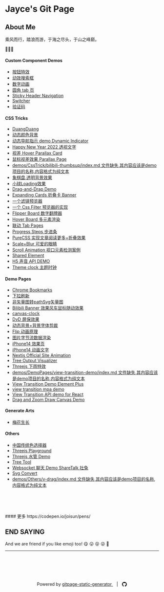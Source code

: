 # Jayce's Git Page 

## About Me

乘风而行，踏浪而游，于海之尽头，于山之峰巅。

🥳🥳🥳

#### Custom Component Demos
- [按钮特效
](https://joisun.github.io/demos/Components/effect-buttons/dist)
- [动效搜索框
](https://joisun.github.io/demos/Components/hidden-search-widget/dist)
- [数字动画
](https://joisun.github.io/demos/Components/number-animation/dist)
- [圆角 tab 页
](https://joisun.github.io/demos/Components/radius-tabs/dist)
- [Sticky Header Navigation
](https://joisun.github.io/demos/Components/sticky-navbar/dist)
- [Switcher
](https://joisun.github.io/demos/Components/switcher/dist)
- [验证码
](https://joisun.github.io/demos/Components/verify-code/dist)
#### CSS Tricks
- [DuangDuang](https://joisun.github.io/demos/CssTrick/DuangDuang/dist)
- [动态颜色背景](https://joisun.github.io/demos/CssTrick/DynamicBackgroundColor/dist)
- [动态导航指示 demo Dynamic Indicator](https://joisun.github.io/demos/CssTrick/DynamicNavgatorIndicator/dist)
- [Happy New Year 2022 透视文字](https://joisun.github.io/demos/CssTrick/HappyNewYear2022/dist)
- [视差 Hover Parallax Card](https://joisun.github.io/demos/CssTrick/ParallaxCard/dist)
- [鼠标视差效果 Parallax Page](https://joisun.github.io/demos/CssTrick/ParallaxPage/dist)
- [demos/CssTrick/bilibili-thumbsup/index.md 文件缺失,其内容应该是demo项目的名称,内容格式为纯文本](https://joisun.github.io/demos/CssTrick/bilibili-thumbsup/dist)
- [象棋盘,透明背景效果
](https://joisun.github.io/demos/CssTrick/chessboard/dist)
- [小球Loading效果](https://joisun.github.io/demos/CssTrick/circleLoading/dist)
- [Drag-and-Drap Demo
](https://joisun.github.io/demos/CssTrick/drag-n-drop/dist)
- [Expanding Cards 折叠卡 Banner](https://joisun.github.io/demos/CssTrick/expanding-cards/dist)
- [一个滤镜预览器
](https://joisun.github.io/demos/CssTrick/filter-switch/dist)
- [一个 Css Filter 预览器的实现](https://joisun.github.io/demos/CssTrick/filtercomparison/dist)
- [Flipper Board 数字翻牌器](https://joisun.github.io/demos/CssTrick/fliper-board/dist)
- [Hover Board 多元素渲染](https://joisun.github.io/demos/CssTrick/hover-board/dist)
- [联动 Tab Pages](https://joisun.github.io/demos/CssTrick/interactiveCarousel/dist)
- [Progress Steps 步进条](https://joisun.github.io/demos/CssTrick/progress-steps/dist)
- [PureCSS 实现文章阅读更多+折叠效果](https://joisun.github.io/demos/CssTrick/purecss-continue-reading/dist)
- [ Scale+Blur 可爱的眼睛](https://joisun.github.io/demos/CssTrick/scale-blur/dist)
- [Scroll Animation 视口元素检测案例](https://joisun.github.io/demos/CssTrick/scroll-animation/dist)
- [Shared Element
](https://joisun.github.io/demos/CssTrick/shared-element/dist)
- [H5 声音 API DEMO
](https://joisun.github.io/demos/CssTrick/sound-board/dist)
- [Theme clock 主题时钟](https://joisun.github.io/demos/CssTrick/theme-clock/dist)
#### Demo Pages

- [Chrome Bookmarks
](https://joisun.github.io/demos/DemoPages/ChromeBookmarks/dist)
- [下拉刷新
](https://joisun.github.io/demos/DemoPages/DragPullRefresh/dist)
- [非矢量图转pathSvg矢量图
](https://joisun.github.io/demos/DemoPages/GeneratePathSvg/dist)
- [Bilibili Banner 效果风车鼠标随动效果
](https://joisun.github.io/demos/DemoPages/bilibili-banner/dist)
- [canvas-clock
](https://joisun.github.io/demos/DemoPages/canvas-clock/dist)
- [DvD 屏保效果
](https://joisun.github.io/demos/DemoPages/dvd-screensaver/dist)
- [动态背景+背景字体剪裁](https://joisun.github.io/demos/DemoPages/dynamicText/dist)
- [Flip 动画原理
](https://joisun.github.io/demos/DemoPages/flip-animation/dist)
- [图片字节流数据渲染
](https://joisun.github.io/demos/DemoPages/image_binary_render/dist)
- [iPhone14 效果页
](https://joisun.github.io/demos/DemoPages/iphone-14/dist)
- [iPhone14 动画文字
](https://joisun.github.io/demos/DemoPages/iphone14pro-text/dist)
- [Nextjs Official Site Animation
](https://joisun.github.io/demos/DemoPages/nextjs-official-ani/dist)
- [Tree Output Visualizer](https://joisun.github.io/demos/DemoPages/render-tree-command-json/dist)
- [Threejs 下雨特效
](https://joisun.github.io/demos/DemoPages/threejs-rain/dist)
- [demos/DemoPages/view-transition-demo/index.md 文件缺失,其内容应该是demo项目的名称,内容格式为纯文本](https://joisun.github.io/demos/DemoPages/view-transition-demo/dist)
- [View Transition Demo Element Plus](https://joisun.github.io/demos/DemoPages/view-transition-demo-elementplus/dist)
- [view transition mpa demo](https://joisun.github.io/demos/DemoPages/view-transition-demo-mpa/dist)
- [View Transition API demo for React](https://joisun.github.io/demos/DemoPages/view-transition-demo-react/dist)
- [Drag and Zoom Draw Canvas Demo
](https://joisun.github.io/demos/DemoPages/wheelChange/dist)
#### Generate Arts

- [梅花生长
](https://joisun.github.io/demos/GenerateArts/plum-effect/dist)
#### Others
- [中国传统色选择器
](https://joisun.github.io/demos/Others/ChinaTradColorPick/dist)
- [Threejs Playground
](https://joisun.github.io/demos/Others/ThreeJsDemoPlatform/dist)
- [Threejs 水管 Demo
](https://joisun.github.io/demos/Others/ThreejsPipesMapping/dist)
- [Tree Tool
](https://joisun.github.io/demos/Others/TreeTool/dist)
- [Websocket 聊天 Demo ShareTalk 社兔
](https://joisun.github.io/demos/Others/rabbitChat/dist)
- [Svg Convert
](https://joisun.github.io/demos/Others/svgConvert/dist)
- [demos/Others/v-drag/index.md 文件缺失,其内容应该是demo项目的名称,内容格式为纯文本](https://joisun.github.io/demos/Others/v-drag/dist)
<br/>
<br/>
<br/>
<br/>
#### 更多 https://codepen.io/joisun/pens/



## END SAYING

And we are friend if you like emoji too! 😋 😛 😝 😜 🤪









<hr />
<p style="text-align: center; margin-top: 100px">
  Powered by
  <a href="https://github.com/joisun/gitpage-static-generator"> gitpage-static-generator </a> &nbsp;&nbsp; |&nbsp;&nbsp;  <a style="vertical-align:sub" href="https://github.com/joisun" title="GitHub" class="jsx-75b7a50d20f1581e hover-black mr2">
  <svg viewBox="0 0 16 16" width="18" height="18" fill="currentColor" data-darkreader-inline-fill="" style="--darkreader-inline-fill:currentColor;"><path d="M14.0609 4.65755C13.435 3.58505 12.5859 2.73595 11.5135 2.11005C10.4409 1.48413 9.26999 1.17125 7.99989 1.17125C6.72994 1.17125 5.55864 1.48423 4.4863 2.11005C3.4138 2.73591 2.56476 3.58505 1.9388 4.65755C1.31295 5.73002 1 6.90116 1 8.17095C1 9.69625 1.44501 11.0678 2.33526 12.2861C3.22542 13.5044 4.37536 14.3474 5.78501 14.8153C5.94909 14.8457 6.07056 14.8243 6.14954 14.7516C6.22855 14.6787 6.26801 14.5875 6.26801 14.4782C6.26801 14.46 6.26644 14.296 6.26341 13.9861C6.26028 13.6761 6.25881 13.4057 6.25881 13.175L6.04917 13.2113C5.91551 13.2358 5.74689 13.2461 5.54331 13.2432C5.33983 13.2404 5.1286 13.219 4.90989 13.1794C4.69109 13.1401 4.48757 13.0489 4.29919 12.9062C4.11091 12.7634 3.97725 12.5764 3.89823 12.3457L3.80709 12.136C3.74634 11.9963 3.6507 11.8412 3.52004 11.6712C3.38937 11.501 3.25724 11.3856 3.12358 11.3249L3.05977 11.2792C3.01724 11.2488 2.97779 11.2122 2.9413 11.1697C2.90484 11.1273 2.87755 11.0847 2.85932 11.0421C2.84106 10.9995 2.85619 10.9646 2.90487 10.9371C2.95356 10.9097 3.04154 10.8964 3.1692 10.8964L3.35142 10.9236C3.47295 10.948 3.62328 11.0208 3.80259 11.1424C3.98181 11.2639 4.12914 11.4218 4.2446 11.6162C4.38443 11.8654 4.55289 12.0552 4.75046 12.1859C4.94788 12.3166 5.14692 12.3818 5.3474 12.3818C5.54788 12.3818 5.72103 12.3666 5.86692 12.3364C6.01265 12.306 6.14938 12.2603 6.27704 12.1996C6.33173 11.7923 6.48062 11.4794 6.72359 11.2607C6.37728 11.2243 6.06593 11.1695 5.78938 11.0966C5.51299 11.0236 5.22737 10.9052 4.93271 10.741C4.6379 10.577 4.39334 10.3733 4.19895 10.1304C4.00454 9.88734 3.84499 9.56824 3.72052 9.17337C3.59598 8.77835 3.5337 8.32268 3.5337 7.80622C3.5337 7.07086 3.77377 6.4451 4.2538 5.92858C4.02893 5.37573 4.05016 4.75597 4.31755 4.06936C4.49377 4.01461 4.75509 4.05569 5.1014 4.19236C5.44777 4.32909 5.70137 4.44621 5.86245 4.54332C6.02354 4.6404 6.15261 4.72267 6.24984 4.78939C6.81505 4.63147 7.39832 4.55249 7.99982 4.55249C8.60133 4.55249 9.18473 4.63147 9.74996 4.78939L10.0963 4.57075C10.3331 4.42486 10.6128 4.29116 10.9347 4.16963C11.2567 4.04816 11.503 4.0147 11.6732 4.06945C11.9465 4.75609 11.9709 5.37582 11.7459 5.92867C12.2259 6.4452 12.4661 7.07112 12.4661 7.80632C12.4661 8.32277 12.4036 8.77989 12.2793 9.17794C12.1548 9.57606 11.9938 9.89485 11.7964 10.135C11.5988 10.3751 11.3526 10.5771 11.058 10.7411C10.7633 10.9052 10.4776 11.0236 10.2012 11.0966C9.92465 11.1695 9.6133 11.2244 9.26699 11.2608C9.58284 11.5342 9.7408 11.9656 9.7408 12.555V14.478C9.7408 14.5872 9.77879 14.6784 9.85483 14.7513C9.93078 14.8241 10.0507 14.8455 10.2148 14.815C11.6246 14.3472 12.7746 13.5041 13.6647 12.2858C14.5547 11.0676 14.9999 9.69599 14.9999 8.17069C14.9996 6.90106 14.6865 5.73002 14.0609 4.65755Z"></path></svg>
  </a>
</p>



